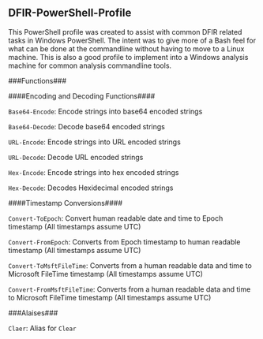 ## DFIR-PowerShell-Profile

This PowerShell profile was created to assist with common DFIR related tasks in Windows PowerShell. The intent was to give more of a Bash feel for what can be done at the commandline without having to move to a Linux machine. This is also a good profile to implement into a Windows analysis machine for common analysis commandline tools.

###Functions###

####Encoding and Decoding Functions####

`Base64-Encode`: Encode strings into base64 encoded strings

`Base64-Decode`: Decode base64 encoded strings

`URL-Encode`: Encode strings into URL encoded strings

`URL-Decode`: Decode URL encoded strings

`Hex-Encode`: Encode strings into hex encoded strings

`Hex-Decode`: Decodes Hexidecimal encoded strings

####Timestamp Conversions####

`Convert-ToEpoch`: Convert human readable date and time to Epoch timestamp (All timestamps assume UTC)

`Convert-FromEpoch`: Converts from Epoch timestamp to human readable timestamp (All timestamps assume UTC)

`Convert-ToMsftFileTime`: Converts from a human readable data and time to Microsoft FileTime timestamp (All timestamps assume UTC)

`Convert-FromMsftFileTime`: Converts from a human readable data and time to Microsoft FileTime timestamp (All timestamps assume UTC)

###Alaises###

`Claer`: Alias for `Clear`
